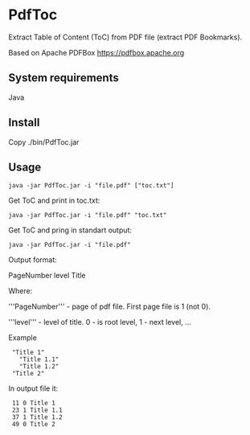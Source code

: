 PdfToc
======

Extract Table of Content (ToC) from PDF file (extract PDF Bookmarks).

Based on Apache PDFBox https://pdfbox.apache.org

## System requirements

Java

## Install

Copy ./bin/PdfToc.jar

## Usage

```
java -jar PdfToc.jar -i "file.pdf" ["toc.txt"]
```

Get ToC and print in toc.txt:

```
java -jar PdfToc.jar -i "file.pdf" "toc.txt"
```

Get ToC and pring in standart output:

```
java -jar PdfToc.jar -i "file.pdf"
```

Output format:

PageNumber <space> level <space> Title

Where:

'''PageNumber''' - page of pdf file. First page file is 1 (not 0).

'''level''' - level of title. 0 - is root level, 1 - next level, ...

Example

```
 "Title 1"
   "Title 1.1"
   "Title 1.2"
 "Title 2"
```

In output file it:

```
 11 0 Title 1
 23 1 Title 1.1
 37 1 Title 1.2
 49 0 Title 2
```
